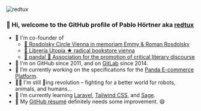 ![redtux](https://socialify.git.ci/redtux/redtux/image?description=1&descriptionEditable=%F0%9F%92%9E%20free%20software%20ninjas%2C%20unite%20%26%20fight%20%E2%9C%8A%F0%9F%8F%BD%0A&font=Bitter&logo=https%3A%2F%2Favatars.githubusercontent.com%2Fu%2F1064565&pattern=Brick%20Wall&theme=Light)

### 👋 Hi, welcome to the GitHub profile of Pablo Hörtner aka [redtux](https://redtux.github.io/)
- 🚀 I'm co-founder of
  - [📘 Rosdolsky Circle Vienna in memoriam Emmy & Roman Rosdolsky](https://rosdolsky.org/)
  - [📖 Librería Utopía ★ radical bookstore vienna](https://radicalbookstore.com/)
  - [🐼 panda! 🐾 Association for the promotion of critical literary discourse](https://github.com/pandainfo)
- 🎉 I'm on GitHub since 2011, and on [GitLab](https://gitlab.com/redtux) since 2014.
- 🔭 I’m currently working on the specifications for the [Panda E-commerce Platform](https://pandainfo.github.io/community/).
- ✊🏽 I'm still 💜ing revolution – fighting for a better world for robots, animals, and humans…
- 🌱 I’m currently learning [Laravel](https://github.com/laravel), [Tailwind CSS](https://github.com/tailwindlabs/tailwindcss), and [Sage](https://github.com/roots/sage).
- 📅 My [GitHub résumé](https://resume.github.io/?redtux) definitely needs some improvement. 😄

<!---
- 👯 I’m looking to collaborate on ...
- 🤔 I’m looking for help with ...
- 💬 Ask me about ...
- 📫 How to reach me: ...
- 😄 Pronouns: ...
- ⚡ Fun fact: ...
-->
